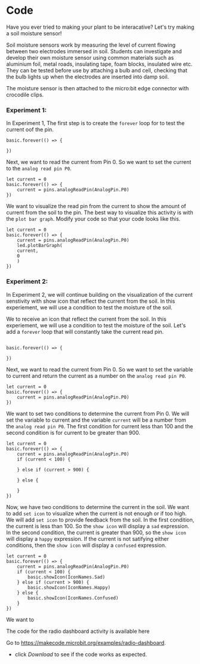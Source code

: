 # Code

Have you ever tried to making your plant to be interacative? Let's try making a soil moisture sensor!

Soil moisture sensors work by measuring the level of current flowing between two electrodes immersed in soil. Students can investigate and develop their own
moisture sensor using common materials such as aluminium foil, metal roads, insulating tape, foam blocks, insulated wire etc. They can be tested before use by
attaching a bulb and cell, checking that the bulb lights up when the electrodes are inserted into damp soil.



The moisture sensor is then attached
to the micro:bit edge connector with
crocodile clips. 

### Experiment 1:

In Experiment 1, The first step is to create the `forever` loop for to test the current oof the pin.

```blocks
basic.forever(() => {

})

```

Next, we want to read the current from Pin 0. So we want to set the current to the `analog read pin P0`.


```blocks
let current = 0
basic.forever(() => {
    current = pins.analogReadPin(AnalogPin.P0)
})

```

We want to visualize the read pin from the current to show the amount of current from the soil to the pin. The best way to visualize this activity is with the `plot bar graph`. Modify your code so that your code looks like this.


```blocks
let current = 0
basic.forever(() => {
    current = pins.analogReadPin(AnalogPin.P0)
    led.plotBarGraph(
    current,
    0
    )
})

```

### Experiment 2: 

In Experiment 2, we will continue building on the visualization of the current senstivity with show icon that reflect the current from the soil. In this experiement, we will use a condition to test the moisture of the soil.  


We to receive an icon that reflect the current from the soil. In this experiement, we will use a condition to test the moisture of the soil. Let's add a `forever` loop that will constantly take the current read pin.


```blocks

basic.forever(() => {
   
})

```


Next, we want to read the current from Pin 0. So we want to set the variable to current and return the current as a number on the `analog read pin P0`.


```blocks
let current = 0
basic.forever(() => {
    current = pins.analogReadPin(AnalogPin.P0)
})

```


We want to set two conditions to determine the current from Pin 0. We will set the variable to current and the variable `current` will be a number from the `analog read pin P0`. The first condition for current less than 100 and the second condition is for current to be greater than 900.


```blocks
let current = 0
basic.forever(() => {
    current = pins.analogReadPin(AnalogPin.P0)
    if (current < 100) {
    	
    } else if (current > 900) {
    	
    } else {
    	
    }
})
```

Now, we have two conditions to determine the current in the soil. We  want to add `set icon` to visualize when the current is not enough or if too high. We will add `set icon` to provide feedback from the soil. In the first condition, the current is less than 100. So the `show icon` will display a `sad` expression. In the second condition, the current is greater than 900, so the `show icon` will display a `happy` expression. If the current is not satifying either conditions, then the `show icon` will display a `confused` expression.


```blocks
let current = 0
basic.forever(() => {
    current = pins.analogReadPin(AnalogPin.P0)
    if (current < 100) {
        basic.showIcon(IconNames.Sad)
    } else if (current > 900) {
        basic.showIcon(IconNames.Happy)
    } else {
        basic.showIcon(IconNames.Confused)
    }
})
```

We want to 


The code for the radio dashboard activity is available here

Go to https://makecode.microbit.org/examples/radio-dashboard.

* click *Download* to see if the code works as expected.
